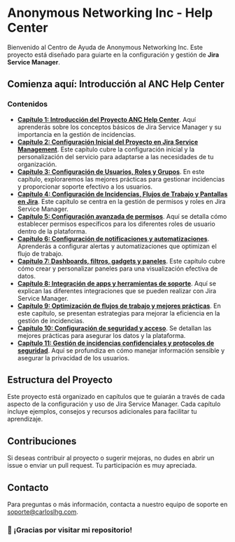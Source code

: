 # Anonymous Networking Inc - Help Center

Bienvenido al Centro de Ayuda de Anonymous Networking Inc. Este proyecto está diseñado para guiarte en la configuración y gestión de **Jira Service Manager**.

## Comienza aquí: Introducción al ANC Help Center

### Contenidos
- **[Capítulo 1: Introducción del Proyecto ANC Help Center](./Anonymous%20Networking%20Inc/01_ANC_Help_Center_Capitulo_1)**. Aquí aprenderás sobre los conceptos básicos de Jira Service Manager y su importancia en la gestión de incidencias.
- **[Capítulo 2: Configuración Inicial del Proyecto en Jira Service Management](./Anonymous%20Networking%20Inc/02_ANC_Help_Center_Capitulo_2)**. Este capítulo cubre la configuración inicial y la personalización del servicio para adaptarse a las necesidades de tu organización.
- **[Capítulo 3: Configuración de Usuarios, Roles y Grupos](./Anonymous%20Networking%20Inc/03_ANC_Help_Center_Capitulo_3)**. En este capítulo, exploraremos las mejores prácticas para gestionar incidencias y proporcionar soporte efectivo a los usuarios.
- **[Capítulo 4: Configuración de Incidencias, Flujos de Trabajo y Pantallas en Jira](./Anonymous%20Networking%20Inc/04_ANC_Help_Center_Capitulo_4)**. Este capítulo se centra en la gestión de permisos y roles en Jira Service Manager.
- **[Capítulo 5: Configuración avanzada de permisos](./Anonymous%20Networking%20Inc/05_ANC_Help_Center_Capitulo_5)**. Aquí se detalla cómo establecer permisos específicos para los diferentes roles de usuario dentro de la plataforma.
- **[Capítulo 6: Configuración de notificaciones y automatizaciones](./Anonymous%20Networking%20Inc/06_ANC_Help_Center_Capitulo_6)**. Aprenderás a configurar alertas y automatizaciones que optimizan el flujo de trabajo.
- **[Capítulo 7: Dashboards, filtros, gadgets y paneles](./Anonymous%20Networking%20Inc/07_ANC_Help_Center_Capitulo_7)**. Este capítulo cubre cómo crear y personalizar paneles para una visualización efectiva de datos.
- **[Capítulo 8: Integración de apps y herramientas de soporte](./Anonymous%20Networking%20Inc/08_ANC_Help_Center_Capitulo_8)**. Aquí se explican las diferentes integraciones que se pueden realizar con Jira Service Manager.
- **[Capítulo 9: Optimización de flujos de trabajo y mejores prácticas](./Anonymous%20Networking%20Inc/09_ANC_Help_Center_Capitulo_9)**. En este capítulo, se presentan estrategias para mejorar la eficiencia en la gestión de incidencias.
- **[Capítulo 10: Configuración de seguridad y acceso](./Anonymous%20Networking%20Inc/10_ANC_Help_Center_Capitulo_10)**. Se detallan las mejores prácticas para asegurar los datos y la plataforma.
- **[Capítulo 11: Gestión de incidencias confidenciales y protocolos de seguridad](./Anonymous%20Networking%20Inc/11_ANC_Help_Center_Capitulo_11)**. Aquí se profundiza en cómo manejar información sensible y asegurar la privacidad de los usuarios.

## Estructura del Proyecto
Este proyecto está organizado en capítulos que te guiarán a través de cada aspecto de la configuración y uso de Jira Service Manager. Cada capítulo incluye ejemplos, consejos y recursos adicionales para facilitar tu aprendizaje.

## Contribuciones
Si deseas contribuir al proyecto o sugerir mejoras, no dudes en abrir un issue o enviar un pull request. Tu participación es muy apreciada.

## Contacto
Para preguntas o más información, contacta a nuestro equipo de soporte en [soporte@carloslhg.com](mailto:soporte@carloslhg.com).

### 🙏 ¡Gracias por visitar mi repositorio!



